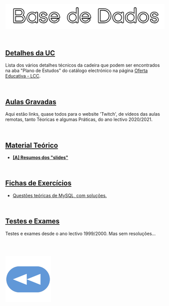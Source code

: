 <p align="center">
  <img src="https://raw.githubusercontent.com/David81820/Recursos-LCC/main/3ano/1sem/BD/BD.png">
</p>

<br>

## [Detalhes da UC](bd_info.md)
Lista dos vários detalhes técnicos da cadeira que podem ser encontrados na aba "Plano de Estudos" do catálogo electrónico na página [Oferta Educativa - LCC](https://www.uminho.pt/PT/ensino/oferta-educativa/_layouts/15/UMinho.PortalUM.UI/Pages/CatalogoCursoDetail.aspx?itemId=3851&catId=12).

<br>

## [Aulas Gravadas](links.md)
Aqui estão links, quase todos para o website 'Twitch', de vídeos das aulas remotas, tanto Téoricas e algumas Práticas, do ano lectivo 2020/2021.

<br>

## [Material Teórico](slides/bd-slides.md)

* [**[A] Resumos dos "slides"**](https://ops4you.notion.site/Base-de-Dados-0a0c7e0cea1c4670b3b320f500fc4c62)

<br>

## [Fichas de Exercícios](fichas/BDfichas.md)

* [Questões teóricas de MySQL, com soluções.](https://github.com/Ebazhanov/linkedin-skill-assessments-quizzes/blob/main/mysql/mysql-quiz.md)

<br>

## [Testes e Exames](testes/bd_testes.md)
Testes e exames desde o ano lectivo 1999/2000. Mas sem resoluções...

<br><br>

[![retroceder](https://raw.githubusercontent.com/David81820/Recursos-LCC/main/Rewind.png)](https://david81820.github.io/Recursos-LCC/3ano)
